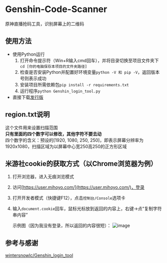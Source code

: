 # Genshin-Code-Scanner
原神直播抢码工具，识别屏幕上的二维码

## 使用方法
- 使用Python运行
   1. 打开命令提示符（Win+R输入cmd回车），并将目录切换至项目文件夹下`cd [你的电脑保存本项目的文件夹路径]`
   2. 检查是否安装Python并配置好环境变量`python -V 和 pip -V`，返回版本号则表示成功
   3. 安装项目所需依赖包`pip install -r requirements.txt`
   4. 运行程序`python Genshin_login_tool.py`
- 直接下载[发行版](https://github.com/Mr-Deng67/Genshin-Code-Scanner/releases)

## region.txt说明
这个文件用来设置扫描范围  
**只有里面的四个数字可以修改，其他字符不要去动**  
四个数字的含义：预设的[1920, 1080, 250, 250]，即表示屏幕分辨率为1920x1080，扫描区域为以屏幕中心宽250高250的正方形区域

## 米游社cookie的获取方式（以Chrome浏览器为例）
1. 打开浏览器，进入无痕浏览模式
2. 访问[https://user.mihoyo.com/](https://user.mihoyo.com/)，登录
3. 打开开发者模式（快捷键F12），点击`控制台/Console`选项卡
4. 输入`document.cookie`回车，鼠标光标放到返回的内容上，右键->点“复制字符串内容”

   示例图（因为我没有登录，所以返回的内容很短）：
   ![image](https://github.com/Mr-Deng67/Genshin-QR/assets/52495231/9f7479e2-0c6d-4ac1-81c0-f42db187fdb0)

## 参考与感谢
[wintersnowlc/Genshin_login_tool](https://github.com/wintersnowlc/Genshin_login_tool)
